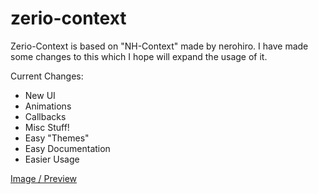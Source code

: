 # zerio-context
Zerio-Context is based on "NH-Context" made by nerohiro.
I have made some changes to this which I hope will expand the usage of it.

Current Changes:
* New UI
* Animations
* Callbacks
* Misc Stuff!
* Easy "Themes"
* Easy Documentation
* Easier Usage

[Image / Preview](https://imgur.com/a/GQ6nBk7)
